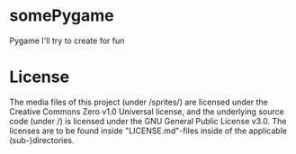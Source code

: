 # somePygame
Pygame I'll try to create for fun


# License
The media files of this project (under /sprites/) are licensed under the Creative Commons Zero v1.0 Universal license, and the underlying source code (under /) is licensed under the GNU General Public License v3.0.
The licenses are to be found inside "LICENSE.md"-files inside of the applicable (sub-)directories.

